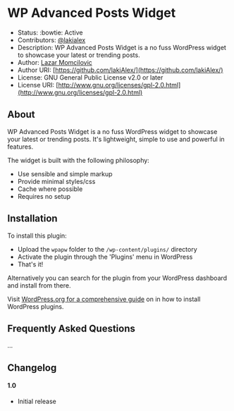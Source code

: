 # WP Advanced Posts Widget

* Status: :bowtie: Active
* Contributors: [@lakialex](http://twitter.com/lakiAleksCS)
* Description: WP Advanced Posts Widget is a no fuss WordPress widget to showcase your latest or trending posts.
* Author: [Lazar Momcilovic](https://github.com/lakiAlex/)
* Author URI: [https://github.com/lakiAlex/](https://github.com/lakiAlex/)
* License: GNU General Public License v2.0 or later
* License URI: [http://www.gnu.org/licenses/gpl-2.0.html](http://www.gnu.org/licenses/gpl-2.0.html)

## About

WP Advanced Posts Widget is a no fuss WordPress widget to showcase your latest or trending posts. It's lightweight, simple to use and powerful in features.

The widget is built with the following philosophy:

* Use sensible and simple markup
* Provide minimal styles/css
* Cache where possible
* Requires no setup

## Installation

To install this plugin:

* Upload the `wpapw` folder to the `/wp-content/plugins/` directory
* Activate the plugin through the 'Plugins' menu in WordPress
* That's it!

Alternatively you can search for the plugin from your WordPress dashboard and install from there.

Visit [WordPress.org for a comprehensive guide](http://codex.wordpress.org/Managing_Plugins#Manual_Plugin_Installation) on in how to install WordPress plugins.

## Frequently Asked Questions

...

## Changelog

#### 1.0
* Initial release